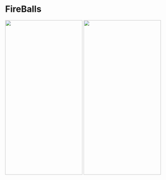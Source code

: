 # FireBalls
<p float="left">
<img src="https://i.ibb.co/597MPqv/Screenshot-4.png" width="250" height="500" />
<img src="https://i.ibb.co/Yh0cBBz/Screenshot-5.png" width="250" height="500" />
</p>
